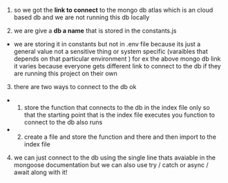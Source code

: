 1. so we got the **link to connect** to the mongo db atlas which is an cloud based db and we are not running this db locally 

2. we are give a **db a name** that is stored in the constants.js 
- we are storing it in constants but not in .env file because its just a general value not a sensitive thing or system specific (varaibles that depends on that particular environment ) for ex the above mongo db link it varies because everyone gets different link to connect to the db if they are running this project on their own 

3. there are two ways to connect to the db ok 
 - 1. store the function that connects to the db in the index file only so that the starting point that is the index file executes you function to connect to the db also runs
 - 2. create a file and store the function and there and then import to the index file 

 4. we can just connect to the db using the single line thats avaiable in the mongoose documentation but we can also use try / catch or async / await along with it!

 